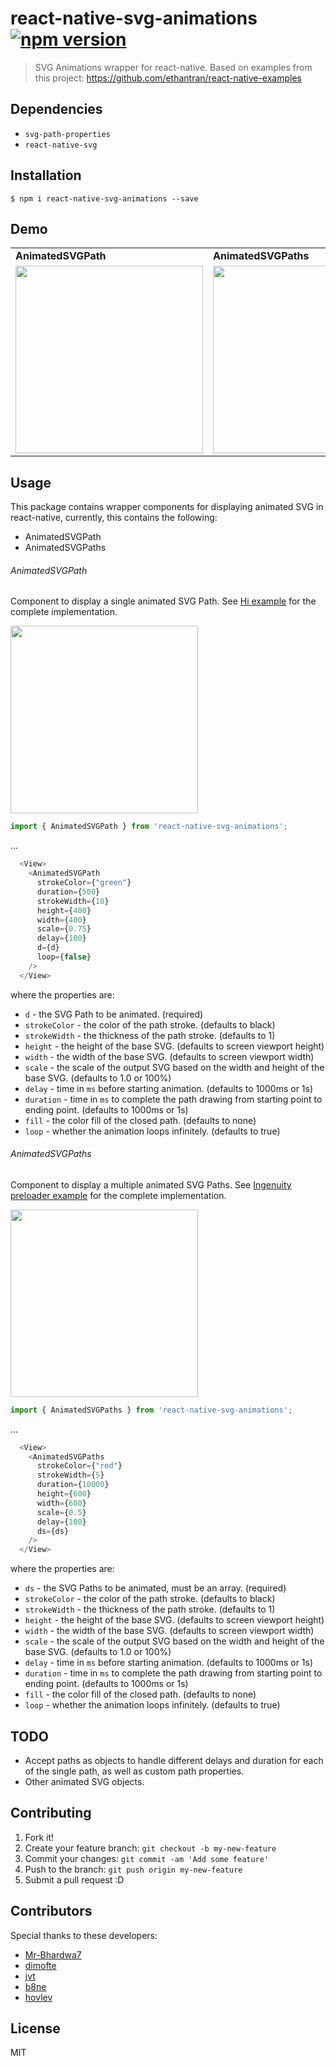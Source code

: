 # react-native-svg-animations [![npm version](https://badge.fury.io/js/react-native-svg-animations.svg)](https://badge.fury.io/js/react-native-svg-animations)

> SVG Animations wrapper for react-native. Based on examples from this project: https://github.com/ethantran/react-native-examples

## Dependencies

* `svg-path-properties` 
* `react-native-svg`

## Installation

```
$ npm i react-native-svg-animations --save
```

## Demo
<table>
  <tr>
    <td>
      <strong>AnimatedSVGPath</strong>
    </td>
    <td>
      <strong>AnimatedSVGPaths</strong>
    </td>
  </tr>
  <tr>
    <td>
      <img src="https://raw.githubusercontent.com/73R3WY/react-native-svg-animations/master/examples/HiSVG/hi_1.gif" width="300">
    </td>
    <td>
      <img src="https://raw.githubusercontent.com/73R3WY/react-native-svg-animations/master/examples/IngenuityPreloaderSVG/preloader_1.gif" width="300">
    </td>
  </tr>
</table>

## Usage

This package contains wrapper components for displaying animated SVG in react-native, currently, this contains the following:
* AnimatedSVGPath
* AnimatedSVGPaths

###### AnimatedSVGPath

Component to display a single animated SVG Path.
See <a href="https://github.com/73R3WY/react-native-svg-animations/tree/master/examples/HiSVG">Hi example</a> for the complete implementation.

<img src="https://raw.githubusercontent.com/73R3WY/react-native-svg-animations/master/examples/HiSVG/hi_2.gif" width="300">

```javascript
import { AnimatedSVGPath } from 'react-native-svg-animations';
```

...

```javascript
  <View>
    <AnimatedSVGPath
      strokeColor={"green"}
      duration={500}
      strokeWidth={10}
      height={400}
      width={400}
      scale={0.75}
      delay={100}
      d={d}
      loop={false}
    />
  </View>
```

where the properties are:
* `d` - the SVG Path to be animated. (required)
* `strokeColor` - the color of the path stroke. (defaults to black)
* `strokeWidth` - the thickness of the path stroke. (defaults to 1)
* `height` - the height of the base SVG. (defaults to screen viewport height)
* `width` - the width of the base SVG. (defaults to screen viewport width)
* `scale` - the scale of the output SVG based on the width and height of the base SVG. (defaults to 1.0 or 100%)
* `delay` - time in `ms` before starting animation. (defaults to 1000ms or 1s)
* `duration` - time in `ms` to complete the path drawing from starting point to ending point. (defaults to 1000ms or 1s)
* `fill` - the color fill of the closed path. (defaults to none)
* `loop` - whether the animation loops infinitely. (defaults to true)

###### AnimatedSVGPaths

Component to display a multiple animated SVG Paths.
See <a href="https://github.com/73R3WY/react-native-svg-animations/tree/master/examples/IngenuityPreloaderSVG">Ingenuity preloader example</a> for the complete implementation.

<img src="https://raw.githubusercontent.com/73R3WY/react-native-svg-animations/master/examples/IngenuityPreloaderSVG/preloader_2.gif" width="300">

```javascript
import { AnimatedSVGPaths } from 'react-native-svg-animations';
```

...

```javascript
  <View>
    <AnimatedSVGPaths
      strokeColor={"red"}
      strokeWidth={5}
      duration={10000}
      height={600}
      width={600}
      scale={0.5}
      delay={100}
      ds={ds}
    />
  </View>
```

where the properties are:
* `ds` - the SVG Paths to be animated, must be an array. (required)
* `strokeColor` - the color of the path stroke. (defaults to black)
* `strokeWidth` - the thickness of the path stroke. (defaults to 1)
* `height` - the height of the base SVG. (defaults to screen viewport height)
* `width` - the width of the base SVG. (defaults to screen viewport width)
* `scale` - the scale of the output SVG based on the width and height of the base SVG. (defaults to 1.0 or 100%)
* `delay` - time in `ms` before starting animation. (defaults to 1000ms or 1s)
* `duration` - time in `ms` to complete the path drawing from starting point to ending point. (defaults to 1000ms or 1s)
* `fill` - the color fill of the closed path. (defaults to none)
* `loop` - whether the animation loops infinitely. (defaults to true)

## TODO

* Accept paths as objects to handle different delays and duration for each of the single path, as well as custom path properties.
* Other animated SVG objects.

## Contributing

1. Fork it!
2. Create your feature branch: `git checkout -b my-new-feature`
3. Commit your changes: `git commit -am 'Add some feature'`
4. Push to the branch: `git push origin my-new-feature`
5. Submit a pull request :D

## Contributors
Special thanks to these developers:
* <a href="https://github.com/Mr-Bhardwa7">Mr-Bhardwa7</a>
* <a href="https://github.com/dimofte">dimofte</a>
* <a href="https://github.com/jvt">jvt</a>
* <a href="https://github.com/b8ne">b8ne</a>
* <a href="https://github.com/hovlev">hovlev</a>

## License

MIT